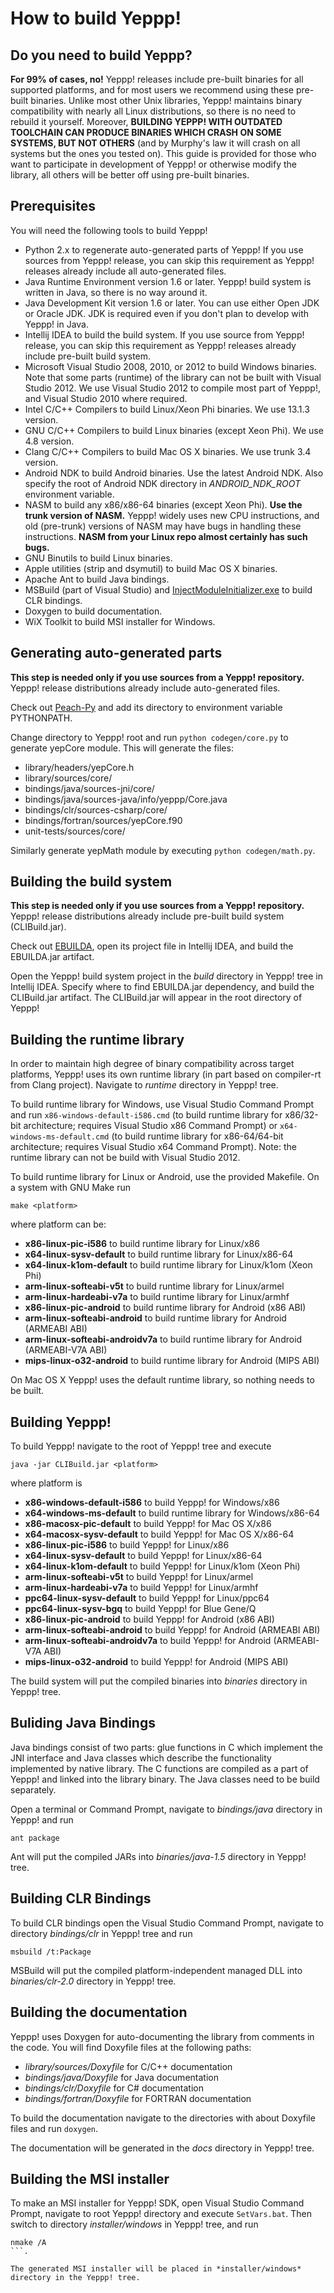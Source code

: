 How to build Yeppp!
=====================

Do you need to build Yeppp?
------------------------------

**For 99% of cases, no!** Yeppp! releases include pre-built binaries for all supported platforms, and for most users we recommend using these pre-built binaries. Unlike most other Unix libraries, Yeppp! maintains binary compatibility with nearly all Linux distributions, so there is no need to rebuild it yourself. Moreover, **BUILDING YEPPP! WITH OUTDATED TOOLCHAIN CAN PRODUCE BINARIES WHICH CRASH ON SOME SYSTEMS, BUT NOT OTHERS** (and by Murphy's law it will crash on all systems but the ones you tested on). This guide is provided for those who want to participate in development of Yeppp! or otherwise modify the library, all others will be better off using pre-built binaries.

Prerequisites
----------

You will need the following tools to build Yeppp!

*   Python 2.x to regenerate auto-generated parts of Yeppp! If you use sources from Yeppp! release, you can skip this requirement as Yeppp! releases already include all auto-generated files. 
*   Java Runtime Environment version 1.6 or later. Yeppp! build system is written in Java, so there is no way around it.
*   Java Development Kit version 1.6 or later. You can use either Open JDK or Oracle JDK. JDK is required even if you don't plan to develop with Yeppp! in Java.
*   Intellij IDEA to build the build system. If you use source from Yeppp! release, you can skip this requirement as Yeppp! releases already include pre-built build system.
*   Microsoft Visual Studio 2008, 2010, or 2012 to build Windows binaries. Note that some parts (runtime) of the library can not be built with Visual Studio 2012. We use Visual Studio 2012 to compile most part of Yeppp!, and Visual Studio 2010 where required.
*   Intel C/C++ Compilers to build Linux/Xeon Phi binaries. We use 13.1.3 version.
*   GNU C/C++ Compilers to build Linux binaries (except Xeon Phi). We use 4.8 version.
*   Clang C/C++ Compilers to build Mac OS X binaries. We use trunk 3.4 version.
*   Android NDK to build Android binaries. Use the latest Android NDK. Also specify the root of Android NDK directory in *ANDROID_NDK_ROOT* environment variable.
*   NASM to build any x86/x86-64 binaries (except Xeon Phi). **Use the trunk version of NASM.** Yeppp! widely uses new CPU instructions, and old (pre-trunk) versions of NASM may have bugs in handling these instructions. **NASM from your Linux repo almost certainly has such bugs.**
*   GNU Binutils to build Linux binaries.
*   Apple utilities (strip and dsymutil) to build Mac OS X binaries.
*   Apache Ant to build Java bindings.
*   MSBuild (part of Visual Studio) and [InjectModuleInitializer.exe](http://einaregilsson.com/module-initializers-in-csharp/) to build CLR bindings.
*   Doxygen to build documentation.
*   WiX Toolkit to build MSI installer for Windows.
   
Generating auto-generated parts
-------------------------------

**This step is needed only if you use sources from a Yeppp! repository.** Yeppp! release distributions already include auto-generated files.

Check out [Peach-Py](https://bitbucket.org/MDukhan/peachpy) and add its directory to environment variable PYTHONPATH.

Change directory to Yeppp! root and run `python codegen/core.py` to generate yepCore module. This will generate the files:

*    library/headers/yepCore.h
*    library/sources/core/
*    bindings/java/sources-jni/core/
*    bindings/java/sources-java/info/yeppp/Core.java
*    bindings/clr/sources-csharp/core/
*    bindings/fortran/sources/yepCore.f90
*    unit-tests/sources/core/

Similarly generate yepMath module by executing `python codegen/math.py`.

Building the build system
-------------------------

**This step is needed only if you use sources from a Yeppp! repository.** Yeppp! release distributions already include pre-built build system (CLIBuild.jar).

Check out [EBUILDA](https://bitbucket.org/MDukhan/ebuilda), open its project file in Intellij IDEA, and build the EBUILDA.jar artifact.

Open the Yeppp! build system project in the *build* directory in Yeppp! tree in Intellij IDEA. Specify where to find EBUILDA.jar dependency, and build the CLIBuild.jar artifact. The CLIBuild.jar will appear in the root directory of Yeppp!

Building the runtime library
----------------------------

In order to maintain high degree of binary compatibility across target platforms, Yeppp! uses its own runtime library (in part based on compiler-rt from Clang project). Navigate to *runtime* directory in Yeppp! tree.

To build runtime library for Windows, use Visual Studio Command Prompt and run `x86-windows-default-i586.cmd` (to build runtime library for x86/32-bit architecture; requires Visual Studio x86 Command Prompt) or `x64-windows-ms-default.cmd` (to build runtime library for x86-64/64-bit architecture; requires Visual Studio x64 Command Prompt). Note: the runtime library can not be build with Visual Studio 2012.

To build runtime library for Linux or Android, use the provided Makefile. On a system with GNU Make run
```
make <platform>
```
where platform can be:

*    **x86-linux-pic-i586** to build runtime library for Linux/x86
*    **x64-linux-sysv-default** to build runtime library for Linux/x86-64
*    **x64-linux-k1om-default** to build runtime library for Linux/k1om (Xeon Phi)
*    **arm-linux-softeabi-v5t** to build runtime library for Linux/armel
*    **arm-linux-hardeabi-v7a** to build runtime library for Linux/armhf
*    **x86-linux-pic-android** to build runtime library for Android (x86 ABI)
*    **arm-linux-softeabi-android** to build runtime library for Android (ARMEABI ABI)
*    **arm-linux-softeabi-androidv7a** to build runtime library for Android (ARMEABI-V7A ABI)
*    **mips-linux-o32-android** to build runtime library for Android (MIPS ABI)

On Mac OS X Yeppp! uses the default runtime library, so nothing needs to be built.

Building Yeppp!
---------------

To build Yeppp! navigate to the root of Yeppp! tree and execute
```
java -jar CLIBuild.jar <platform>
```
where platform is

*    **x86-windows-default-i586** to build Yeppp! for Windows/x86
*    **x64-windows-ms-default** to build runtime library for Windows/x86-64
*    **x86-macosx-pic-default** to build Yeppp! for Mac OS X/x86
*    **x64-macosx-sysv-default** to build Yeppp! for Mac OS X/x86-64
*    **x86-linux-pic-i586** to build Yeppp! for Linux/x86
*    **x64-linux-sysv-default** to build Yeppp! for Linux/x86-64
*    **x64-linux-k1om-default** to build Yeppp! for Linux/k1om (Xeon Phi)
*    **arm-linux-softeabi-v5t** to build Yeppp! for Linux/armel
*    **arm-linux-hardeabi-v7a** to build Yeppp! for Linux/armhf
*    **ppc64-linux-sysv-default** to build Yeppp! for Linux/ppc64
*    **ppc64-linux-sysv-bgq** to build Yeppp! for Blue Gene/Q
*    **x86-linux-pic-android** to build Yeppp! for Android (x86 ABI)
*    **arm-linux-softeabi-android** to build Yeppp! for Android (ARMEABI ABI)
*    **arm-linux-softeabi-androidv7a** to build Yeppp! for Android (ARMEABI-V7A ABI)
*    **mips-linux-o32-android** to build Yeppp! for Android (MIPS ABI)

The build system will put the compiled binaries into *binaries* directory in Yeppp! tree.

Buliding Java Bindings
----------------------

Java bindings consist of two parts: glue functions in C which implement the JNI interface and Java classes which describe the functionality implemented by native library. The C functions are compiled as a part of Yeppp! and linked into the library binary. The Java classes need to be build separately.

Open a terminal or Command Prompt, navigate to *bindings/java* directory in Yeppp! and run
```
ant package
```

Ant will put the compiled JARs into *binaries/java-1.5* directory in Yeppp! tree.

Building CLR Bindings
---------------------

To build CLR bindings open the Visual Studio Command Prompt, navigate to directory *bindings/clr* in Yeppp! tree and run
```
msbuild /t:Package
```

MSBuild will put the compiled platform-independent managed DLL into *binaries/clr-2.0* directory in Yeppp! tree.

Building the documentation
--------------------------

Yeppp! uses Doxygen for auto-documenting the library from comments in the code.
You will find Doxyfile files at the following paths:

*    *library/sources/Doxyfile* for C/C++ documentation
*    *bindings/java/Doxyfile* for Java documentation
*    *bindings/clr/Doxyfile* for C# documentation
*    *bindings/fortran/Doxyfile* for FORTRAN documentation

To build the documentation navigate to the directories with about Doxyfile files and run `doxygen`.

The documentation will be generated in the *docs* directory in Yeppp! tree.

Building the MSI installer
--------------------------

To make an MSI installer for Yeppp! SDK, open Visual Studio Command Prompt, navigate to root Yeppp! directory and execute `SetVars.bat`. Then switch to directory *installer/windows* in Yeppp! tree, and run
```
nmake /A
```.

The generated MSI installer will be placed in *installer/windows* directory in the Yeppp! tree.
